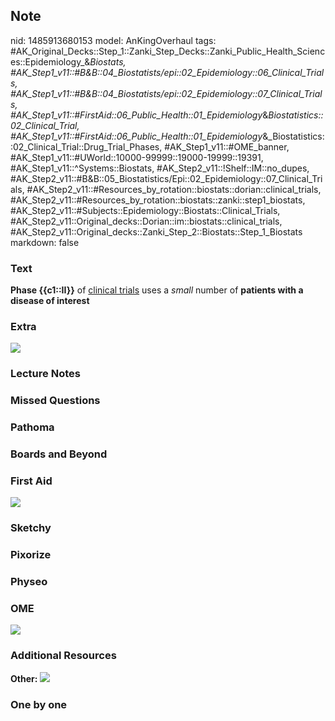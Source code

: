 ## Note
nid: 1485913680153
model: AnKingOverhaul
tags: #AK_Original_Decks::Step_1::Zanki_Step_Decks::Zanki_Public_Health_Sciences::Epidemiology_&_Biostats, #AK_Step1_v11::#B&B::04_Biostatists/epi::02_Epidemiology::06_Clinical_Trials, #AK_Step1_v11::#B&B::04_Biostatists/epi::02_Epidemiology::07_Clinical_Trials, #AK_Step1_v11::#FirstAid::06_Public_Health::01_Epidemiology_&_Biostatistics::02_Clinical_Trial, #AK_Step1_v11::#FirstAid::06_Public_Health::01_Epidemiology_&_Biostatistics::02_Clinical_Trial::Drug_Trial_Phases, #AK_Step1_v11::#OME_banner, #AK_Step1_v11::#UWorld::10000-99999::19000-19999::19391, #AK_Step1_v11::^Systems::Biostats, #AK_Step2_v11::!Shelf::IM::no_dupes, #AK_Step2_v11::#B&B::05_Biostatistics/Epi::02_Epidemiology::07_Clinical_Trials, #AK_Step2_v11::#Resources_by_rotation::biostats::dorian::clinical_trials, #AK_Step2_v11::#Resources_by_rotation::biostats::zanki::step1_biostats, #AK_Step2_v11::#Subjects::Epidemiology::Biostats::Clinical_Trials, #AK_Step2_v11::Original_decks::Dorian::im::biostats::clinical_trials, #AK_Step2_v11::Original_decks::Zanki_Step_2::Biostats::Step_1_Biostats
markdown: false

### Text
<div>
  <b>Phase {{c1::II}}</b> of <u>clinical trials</u> uses a
  <i>small</i> number of <b>patients with a disease of interest</b>
</div>

### Extra
<img src="paste-285095634141454.jpg">

### Lecture Notes


### Missed Questions


### Pathoma


### Boards and Beyond


### First Aid
<img src="tmpS4nPDk.png">

### Sketchy


### Pixorize


### Physeo


### OME
<div class="ome-widget">
  <a href="https://onlinemeded.org?ref=anki"><img src=
  "_OME_AnkiFlashcards_General_7.png"></a>
</div>

### Additional Resources
<b>Other:</b> <img src="studies.jpg" class="resizer">

### One by one

